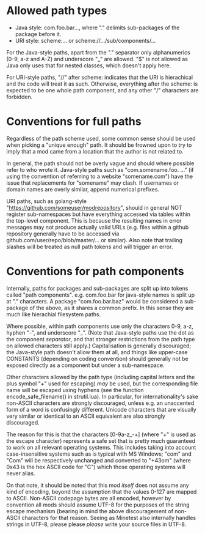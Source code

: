 # Allowed path types

* Java style: com.foo.bar..., where "." delimits sub-packages of the package before it.
* URI style: scheme:... or scheme://.../sub/components/...

For the Java-style paths, apart from the "." separator only alphanumerics (0-9, a-z and A-Z)
and underscore "_" are allowed.
"$" is not allowed as Java only uses that for nested classes, which doesn't apply here.

For URI-style paths, "//" after scheme: indicates that the URI is hierachical and the code will treat it as such.
Otherwise, everything after the scheme: is expected to be one whole path component,
and any other "/" characters are forbidden.

# Conventions for full paths

Regardless of the path scheme used,
some common sense should be used when picking a "unique enough" path.
It should be frowned upon to try to imply that a mod came from a location that the author is not related to.

In general, the path should not be overly vague and should where possible refer to who wrote it.
Java-style paths such as "com.somename.foo. ..."
(if using the convention of referring to a website "somename.com")
have the issue that replacements for "somename" may clash.
If usernames or domain names are overly similar, append numerical prefixes.

URI paths, such as golang-style "https://github.com/someuser/modrepository",
should in general NOT register sub-namespaces but have everything accessed via tables within the top-level component.
This is because the resulting names in error messages may not produce actually valid URLs
(e.g. files within a github repository generally have to be accessed via github.com/user/repo/blob/master/... or similar).
Also note that trailing slashes will be treated as null path tokens and will trigger an error.



# Conventions for path components

Internally, paths for packages and sub-packages are split up into tokens called "path components".
e.g. com.foo.bar for java-style names is split up at "." characters.
A package "com.foo.bar.baz" would be considered a sub-package of the above,
as it shares a common prefix.
In this sense they are much like hierachial filesystem paths.

Where possible, within path components use only the characters 0-9, a-z,
hyphen "-", and underscore "_".
(Note that Java-style paths use the dot as the component *separator*,
and that stronger restrictions from the path type on allowed characters still apply.)
Capitalisation is generally discouraged;
the Java-style path doesn't allow them at all,
and things like upper-case CONSTANTS (depending on coding convention)
should generally not be exposed directly as a component but under a sub-namespace.

Other characters allowed by the path type
(including capital letters and the plus symbol "+" used for escaping)
*may* be used, but the corresponding file name will be escaped using hyphens
(see the function encode\_safe\_filename() in strutil.lua).
In particular, for internationality's sake non-ASCII characters are strongly discouraged,
unless e.g. an unaccented form of a word is confusingly different.
Unicode characters that are visually very similar or identical to an ASCII equivalent are also strongly discouraged.

The reason for this is that the characters [0-9a-z_-+] (where "+" is used as the escape character)
represents a safe set that is pretty much guaranteed to work on all relevant operating systems.
This includes taking into account case-insensitive systems such as is typical with MS Windows;
"com" and "Com" will be respectively unchanged and converted to "+43om"
(where 0x43 is the hex ASCII code for "C") which those operating systems will never alias.

On that note, it should be noted that this mod *itself* does not assume any kind of encoding,
beyond the assumption that the values 0-127 are mapped to ASCII.
Non-ASCII codepage bytes are all encoded,
however by convention all mods should assume UTF-8 for the purposes of the string escape mechanism
(bearing in mind the above discouragement of non-ASCII characters for that reason.
Seeing as Minetest also internally handles strings in UTF-8,
please please *please* write your source files in UTF-8.
